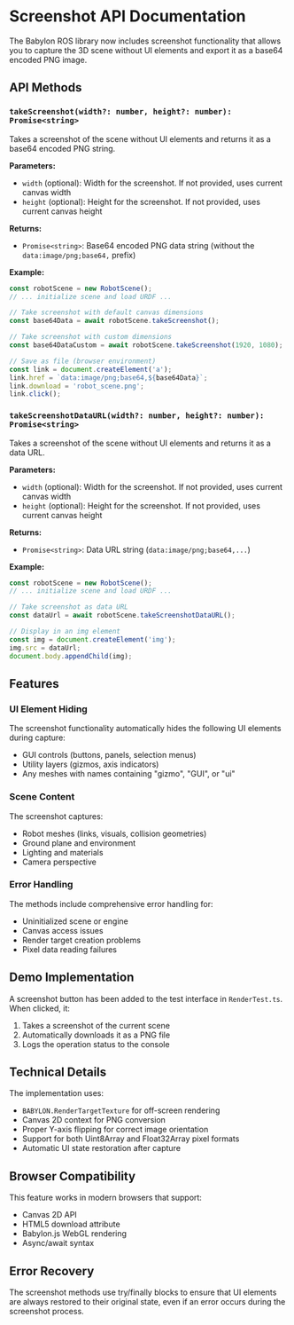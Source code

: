 # Screenshot API Documentation

The Babylon ROS library now includes screenshot functionality that allows you to capture the 3D scene without UI elements and export it as a base64 encoded PNG image.

## API Methods

### `takeScreenshot(width?: number, height?: number): Promise<string>`

Takes a screenshot of the scene without UI elements and returns it as a base64 encoded PNG string.

**Parameters:**
- `width` (optional): Width for the screenshot. If not provided, uses current canvas width
- `height` (optional): Height for the screenshot. If not provided, uses current canvas height

**Returns:**
- `Promise<string>`: Base64 encoded PNG data string (without the `data:image/png;base64,` prefix)

**Example:**
```typescript
const robotScene = new RobotScene();
// ... initialize scene and load URDF ...

// Take screenshot with default canvas dimensions
const base64Data = await robotScene.takeScreenshot();

// Take screenshot with custom dimensions
const base64DataCustom = await robotScene.takeScreenshot(1920, 1080);

// Save as file (browser environment)
const link = document.createElement('a');
link.href = `data:image/png;base64,${base64Data}`;
link.download = 'robot_scene.png';
link.click();
```

### `takeScreenshotDataURL(width?: number, height?: number): Promise<string>`

Takes a screenshot of the scene without UI elements and returns it as a data URL.

**Parameters:**
- `width` (optional): Width for the screenshot. If not provided, uses current canvas width
- `height` (optional): Height for the screenshot. If not provided, uses current canvas height

**Returns:**
- `Promise<string>`: Data URL string (`data:image/png;base64,...`)

**Example:**
```typescript
const robotScene = new RobotScene();
// ... initialize scene and load URDF ...

// Take screenshot as data URL
const dataUrl = await robotScene.takeScreenshotDataURL();

// Display in an img element
const img = document.createElement('img');
img.src = dataUrl;
document.body.appendChild(img);
```

## Features

### UI Element Hiding
The screenshot functionality automatically hides the following UI elements during capture:
- GUI controls (buttons, panels, selection menus)
- Utility layers (gizmos, axis indicators)
- Any meshes with names containing "gizmo", "GUI", or "ui"

### Scene Content
The screenshot captures:
- Robot meshes (links, visuals, collision geometries)
- Ground plane and environment
- Lighting and materials
- Camera perspective

### Error Handling
The methods include comprehensive error handling for:
- Uninitialized scene or engine
- Canvas access issues
- Render target creation problems
- Pixel data reading failures

## Demo Implementation

A screenshot button has been added to the test interface in `RenderTest.ts`. When clicked, it:
1. Takes a screenshot of the current scene
2. Automatically downloads it as a PNG file
3. Logs the operation status to the console

## Technical Details

The implementation uses:
- `BABYLON.RenderTargetTexture` for off-screen rendering
- Canvas 2D context for PNG conversion
- Proper Y-axis flipping for correct image orientation
- Support for both Uint8Array and Float32Array pixel formats
- Automatic UI state restoration after capture

## Browser Compatibility

This feature works in modern browsers that support:
- Canvas 2D API
- HTML5 download attribute
- Babylon.js WebGL rendering
- Async/await syntax

## Error Recovery

The screenshot methods use try/finally blocks to ensure that UI elements are always restored to their original state, even if an error occurs during the screenshot process.